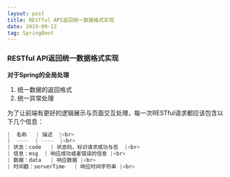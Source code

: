 ```yaml
---
layout: post
title: RESTful API返回统一数据格式实现
date: 2019-09-12
tag: SpringBoot
---
```

### RESTful API返回统一数据格式实现

**对于Spring的全局处理**
1. 统一数据的返回格式
2. 统一异常处理

为了让前端有更好的逻辑展示与页面交互处理，每一次RESTful请求都应该包含以下几个信息：<br>
```javascript
|  名称   | 描述  |<br>
|  ----  | ----  |<br>
| 状态：code   | 状态码，标识请求成功与否  |<br>
| 信息：msg  | 响应成功或者错误的信息 |<br>
| 数据：data   | 响应数据 |<br>
| 时间戳：serverTime   | 响应时间字符串 |<br>
```

